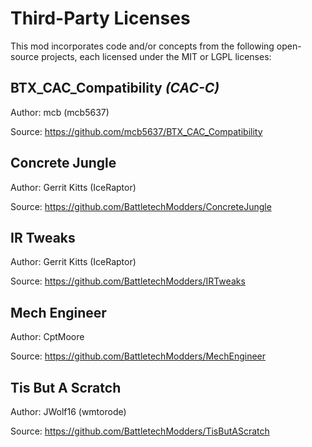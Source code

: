 # Third-Party Licenses

This mod incorporates code and/or concepts from the following open-source projects, each licensed under the MIT or LGPL licenses:

## BTX_CAC_Compatibility *(CAC-C)*

Author: mcb (mcb5637)

Source: https://github.com/mcb5637/BTX_CAC_Compatibility

## Concrete Jungle

Author: Gerrit Kitts (IceRaptor)

Source: https://github.com/BattletechModders/ConcreteJungle

## IR Tweaks

Author: Gerrit Kitts (IceRaptor)

Source: https://github.com/BattletechModders/IRTweaks

## Mech Engineer

Author: CptMoore

Source: https://github.com/BattletechModders/MechEngineer

## Tis But A Scratch

Author: JWolf16 (wmtorode)

Source: https://github.com/BattletechModders/TisButAScratch
